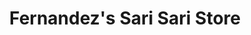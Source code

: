 ---
title: "Fernandez's Sari Sari Store"
url: /dagupan/fernandezs-sari-sari-store/
shop: convenience
---